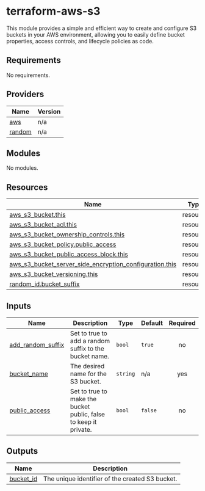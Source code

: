 # terraform-aws-s3

This module provides a simple and efficient way to create and configure S3 buckets in your AWS environment, allowing you to easily define bucket properties, access controls, and lifecycle policies as code.

<!-- BEGIN_TF_DOCS -->

## Requirements

No requirements.

## Providers

| Name                                                      | Version |
| --------------------------------------------------------- | ------- |
| <a name="provider_aws"></a> [aws](#provider_aws)          | n/a     |
| <a name="provider_random"></a> [random](#provider_random) | n/a     |

## Modules

No modules.

## Resources

| Name                                                                                                                                                                                  | Type     |
| ------------------------------------------------------------------------------------------------------------------------------------------------------------------------------------- | -------- |
| [aws_s3_bucket.this](https://registry.terraform.io/providers/hashicorp/aws/latest/docs/resources/s3_bucket)                                                                           | resource |
| [aws_s3_bucket_acl.this](https://registry.terraform.io/providers/hashicorp/aws/latest/docs/resources/s3_bucket_acl)                                                                   | resource |
| [aws_s3_bucket_ownership_controls.this](https://registry.terraform.io/providers/hashicorp/aws/latest/docs/resources/s3_bucket_ownership_controls)                                     | resource |
| [aws_s3_bucket_policy.public_access](https://registry.terraform.io/providers/hashicorp/aws/latest/docs/resources/s3_bucket_policy)                                                    | resource |
| [aws_s3_bucket_public_access_block.this](https://registry.terraform.io/providers/hashicorp/aws/latest/docs/resources/s3_bucket_public_access_block)                                   | resource |
| [aws_s3_bucket_server_side_encryption_configuration.this](https://registry.terraform.io/providers/hashicorp/aws/latest/docs/resources/s3_bucket_server_side_encryption_configuration) | resource |
| [aws_s3_bucket_versioning.this](https://registry.terraform.io/providers/hashicorp/aws/latest/docs/resources/s3_bucket_versioning)                                                     | resource |
| [random_id.bucket_suffix](https://registry.terraform.io/providers/hashicorp/random/latest/docs/resources/id)                                                                          | resource |

## Inputs

| Name                                                                                 | Description                                                      | Type     | Default | Required |
| ------------------------------------------------------------------------------------ | ---------------------------------------------------------------- | -------- | ------- | :------: |
| <a name="input_add_random_suffix"></a> [add_random_suffix](#input_add_random_suffix) | Set to true to add a random suffix to the bucket name.           | `bool`   | `true`  |    no    |
| <a name="input_bucket_name"></a> [bucket_name](#input_bucket_name)                   | The desired name for the S3 bucket.                              | `string` | n/a     |   yes    |
| <a name="input_public_access"></a> [public_access](#input_public_access)             | Set to true to make the bucket public, false to keep it private. | `bool`   | `false` |    no    |

## Outputs

| Name                                                           | Description                                     |
| -------------------------------------------------------------- | ----------------------------------------------- |
| <a name="output_bucket_id"></a> [bucket_id](#output_bucket_id) | The unique identifier of the created S3 bucket. |

<!-- END_TF_DOCS -->
